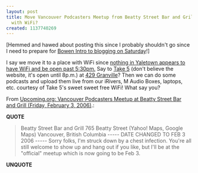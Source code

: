```yaml
---
layout: post
title: Move Vancouver Podcasters Meetup from Beatty Street Bar and Grill to a place
  with WiFi?
created: 1137740269
---
```

<p>[Hemmed and hawed about posting this since I probably shouldn't go since I need to prepare for <a href="/rt/archives/2006/01/17/intro-to-blogging-on-bowen-island-this-sat-january-21-2006-at-bics">Bowen Intro to blogging on Saturday</a>!] </p> <p>I say we move it to a place with WiFi since <a href="http://vancouver.wifimug.org/index.cgi?InYaletown">nothing in Yaletown appears to have WiFi and be open past 5:30pm.</a> Say to <a href="http://www.take5cafe.com/locations.html">Take 5</a> (don't believe the website, it's open until 8p.m.) at <a href="http://local.google.ca/local?f=q&amp;hl=en&amp;q=429+granville+vancouver+bc+canada&amp;btnG=Search">429 Granville</a>? Then we can do some podcasts and upload them live from our iRivers, M Audio Boxes, laptops, etc. courtesy of Take 5's sweet sweet free WiFi! What say you? </p> <p>From <a href="http://upcoming.org/event/41096/">Upcoming.org: Vancouver Podcasters Meetup at Beatty Street Bar and Grill (Friday, February 3, 2006)</a>.:</p> <p><strong>QUOTE</strong></p><blockquote>Beatty Street Bar and Grill 765 Beatty Street (Yahoo! Maps, Google Maps) Vancouver, British Columbia ----- DATE CHANGED TO FEB 3 2006 ----- Sorry folks, I'm struck down by a chest infection. You're all still welcome to show up and hang out if you like, but I'll be at the &quot;official&quot; meetup which is now going to be Feb 3.</blockquote><p><strong>UNQUOTE</strong></p>  
